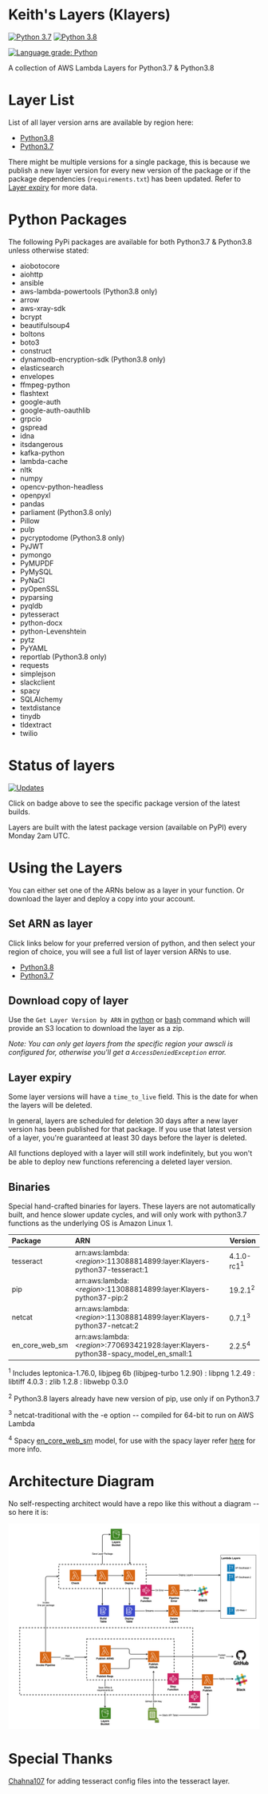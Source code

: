 # Keith's Layers (Klayers)

[![Python 3.7](https://img.shields.io/badge/python-3.7-green.svg)](https://www.python.org/downloads/release/python-375/)  [![Python 3.8](https://img.shields.io/badge/python-3.8-green.svg)](https://www.python.org/downloads/release/python-380/)

[![Language grade: Python](https://img.shields.io/lgtm/grade/python/g/keithrozario/Klayers.svg?logo=lgtm&logoWidth=18)](https://lgtm.com/projects/g/keithrozario/Klayers/context:python)


A collection of AWS Lambda Layers for Python3.7 & Python3.8

# Layer List

List of all layer version arns are available by region here:
 * [Python3.8](deployments/python3.8/arns)
 * [Python3.7](deployments/python3.7/arns)
 
 There might be multiple versions for a single package, this is because we publish a new layer version for every new version of the package or if the package dependencies (`requirements.txt`) has been updated. Refer to [Layer expiry](#Layer-expiry) for more data.


# Python Packages

The following PyPi packages are available for both Python3.7 & Python3.8 unless otherwise stated:

* aiobotocore
* aiohttp
* ansible
* aws-lambda-powertools (Python3.8 only)
* arrow
* aws-xray-sdk
* bcrypt
* beautifulsoup4
* boltons
* boto3
* construct
* dynamodb-encryption-sdk (Python3.8 only)
* elasticsearch
* envelopes
* ffmpeg-python
* flashtext
* google-auth
* google-auth-oauthlib
* grpcio
* gspread
* idna
* itsdangerous
* kafka-python
* lambda-cache
* nltk
* numpy
* opencv-python-headless
* openpyxl
* pandas
* parliament (Python3.8 only)
* Pillow
* pulp
* pycryptodome (Python3.8 only)
* PyJWT
* pymongo
* PyMUPDF
* PyMySQL
* PyNaCl
* pyOpenSSL
* pyparsing
* pyqldb
* pytesseract
* python-docx
* python-Levenshtein
* pytz
* PyYAML
* reportlab (Python3.8 only)
* requests
* simplejson
* slackclient
* spacy
* SQLAlchemy
* textdistance
* tinydb
* tldextract
* twilio

# Status of layers

[![Updates](https://pyup.io/repos/github/keithrozario/Klayers/shield.svg)](https://pyup.io/repos/github/keithrozario/Klayers/)

Click on badge above to see the specific package version of the latest builds.

Layers are built with the latest package version (available on PyPI) every Monday 2am UTC.

# Using the Layers

You can either set one of the ARNs below as a layer in your function. Or download the layer and deploy a copy into your account.

## Set ARN as layer

Click links below for your preferred version of python, and then select your region of choice, you will see a full list of layer version ARNs to use.

 * [Python3.8](deployments/python3.8/arns)
 * [Python3.7](deployments/python3.7/arns)

## Download copy of layer

Use the `Get Layer Version by ARN` in [python](https://boto3.amazonaws.com/v1/documentatio/api/latest/reference/services/lambda.html#Lambda.Client.get_layer_version_by_arn) or [bash](https://docs.aws.amazon.com/cli/latest/reference/lambda/get-layer-version-by-arn.html) command which will provide an S3 location to download the layer as a zip. 

*Note: You can only get layers from the specific region your awscli is configured for, otherwise you'll get a `AccessDeniedException` error.*

## Layer expiry

Some layer versions will have a `time_to_live` field. This is the date for when the layers will be deleted.

In general, layers are scheduled for deletion 30 days after a new layer version has been published for that package. If you use that latest version of a layer, you're guaranteed at least 30 days before the layer is deleted.

All functions deployed with a layer will still work indefinitely, but you won't be able to deploy new functions referencing a deleted layer version.

## Binaries

Special hand-crafted binaries for layers. These layers are not automatically built, and hence slower update cycles, and will only work with python3.7 functions as the underlying OS is Amazon Linux 1.

| Package        | ARN                                                                             | Version    |         
| :------------- |:------------------------------------------------------------------------------- | ---------- | 
| tesseract      | arn:aws:lambda:\<*region*>:113088814899:layer:Klayers-python37-tesseract:1      | 4.1.0-rc1<sup>1</sup>|
| pip            | arn:aws:lambda:\<*region*>:113088814899:layer:Klayers-python37-pip:2            | 19.2.1<sup>2</sup>|     |
| netcat         | arn:aws:lambda:\<*region*>:113088814899:layer:Klayers-python37-netcat:2         | 0.7.1<sup>3</sup>|
| en_core_web_sm | arn:aws:lambda:\<*region*>:770693421928:layer:Klayers-python38-spacy_model_en_small:1 | 2.2.5<sup>4</sup>|

<sup>1</sup> Includes leptonica-1.76.0, libjpeg 6b (libjpeg-turbo 1.2.90) : libpng 1.2.49 : libtiff 4.0.3 : zlib 1.2.8 : libwebp 0.3.0

<sup>2</sup> Python3.8 layers already have new version of pip, use only if on Python3.7

<sup>3</sup> netcat-traditional with the -e option -- compiled for 64-bit to run on AWS Lambda

<sup>4</sup> Spacy [en_core_web_sm](https://spacy.io/models/en) model, for use with the spacy layer refer [here](https://github.com/keithrozario/Klayers/issues/97) for more info.

# Architecture Diagram

No self-respecting architect would have a repo like this without a diagram -- so here it is:

![Screenshot](documentation/Klayers-Architecture.png)

# Special Thanks

[Chahna107](https://github.com/chahna107) for adding tesseract config files into the tesseract layer.